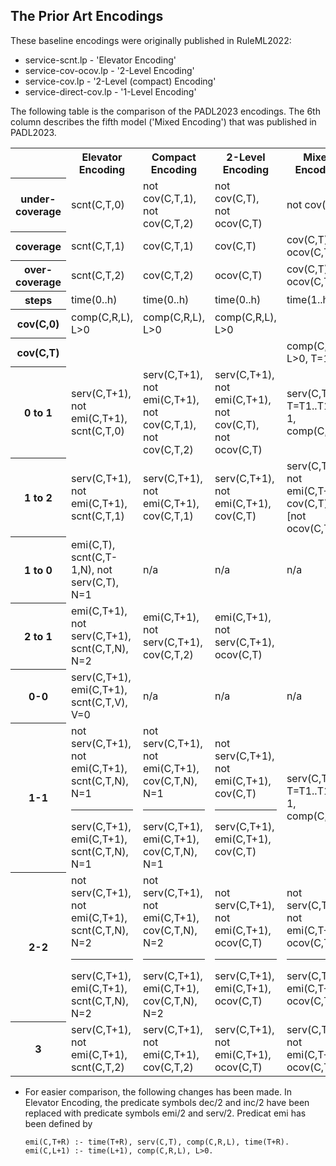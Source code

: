 ## The Prior Art Encodings

These baseline encodings were originally published in RuleML2022:

- service-scnt.lp - 'Elevator Encoding' 
- service-cov-ocov.lp  -  '2-Level Encoding' 
- service-cov.lp  - '2-Level (compact) Encoding' 
- service-direct-cov.lp - '1-Level Encoding' 

The following table is the comparison of the PADL2023 encodings.   The 6th column describes the fifth model ('Mixed Encoding') that was published in PADL2023.

<table>
  <tr>
    <th></th>
    <th>Elevator Encoding</th>
    <th>Compact Encoding</th>
    <th>2-Level Encoding</th>
    <th>Mixed Encoding</th>
    <th>1-Level Encoding</th>
  </tr>
  <tr>
    <th>under-coverage</th>
    <td>scnt(C,T,0)</td>
    <td>not cov(C,T,1), not cov(C,T,2)</td>
    <td>not cov(C,T), not ocov(C,T)</td>
    <td>not cov(C,T)</td>
    <td>not cov(C,T)</td>
  </tr>
  <tr>
    <th>coverage</th>
    <td>scnt(C,T,1)</td>
    <td>cov(C,T,1)</td>
    <td>cov(C,T)</td>
    <td>cov(C,T), not ocov(C,T)</td>
    <td>cov(C,T), not ocov(C,T)</td>
  </tr>
    <tr>
    <th>over-coverage</th>
    <td>scnt(C,T,2)</td>
    <td>cov(C,T,2)</td>
    <td>ocov(C,T)</td>
    <td>cov(C,T), ocov(C,T)</td>
    <td>cov(C,T), ocov(C,T)</td>
  </tr>
    <tr>
    <th>steps</th>
    <td>time(0..h)</td>
    <td>time(0..h)</td>
    <td>time(0..h)</td>
    <td>time(1..h)</td>
    <td>time(1..h)</td>
  </tr>
    <tr>
    <th>cov(C,0)</th>
    <td>comp(C,R,L), L>0</td>
    <td>comp(C,R,L), L>0</td>
    <td>comp(C,R,L), L>0</td>
    <td></td>
    <td></td>
  </tr>
    <tr>
    <th>cov(C,T)</th>
    <td></td>
    <td></td>
    <td></td>
    <td>comp(C,R,L), L>0, T=1..L</td>
    <td>comp(C,R,L), L>0, T=1..L</td>
  </tr>
    <tr>
    <th>0 to 1</th>
    <td>serv(C,T+1), not emi(C,T+1), scnt(C,T,0)</td>
    <td>serv(C,T+1), not emi(C,T+1), not cov(C,T,1), not cov(C,T,2)</td>
    <td>serv(C,T+1), not emi(C,T+1), not cov(C,T), not ocov(C,T)</td>
    <td>serv(C,T1), T=T1..T1+R-1, comp(C,R,_)</td>
    <td>serv(C,T1), T=T1..T1+R-1, comp(C,R,_)</td>
  </tr>
    <tr>
    <th>1 to 2</th>
    <td>serv(C,T+1), not emi(C,T+1), scnt(C,T,1)</td>
    <td>serv(C,T+1), not emi(C,T+1), cov(C,T,1)</td>
    <td>serv(C,T+1), not emi(C,T+1), cov(C,T)</td>
    <td>serv(C,T+1), not emi(C,T+1), cov(C,T), <br>[not ocov(C,T)]</td>
    <td>cov(C,T,S1), cov(C,T,S2), S1>S2</td>
  </tr>
    <tr>
    <th>1 to 0</th>
    <td>emi(C,T), scnt(C,T-1,N), not serv(C,T), N=1</td>
    <td>n/a</td>
    <td>n/a</td>
    <td>n/a</td>
    <td>n/a</td>
  </tr>
    <tr>
    <th>2 to 1</th>
    <td>emi(C,T+1), not serv(C,T+1), scnt(C,T,N), N=2</td>
    <td>emi(C,T+1), not serv(C,T+1), cov(C,T,2)</td>
    <td>emi(C,T+1), not serv(C,T+1), ocov(C,T)</td>
    <td></td>
    <td></td>
  </tr>
    <tr>
    <th>0-0</th>
    <td>serv(C,T+1), emi(C,T+1), scnt(C,T,V), V=0</td>
    <td>n/a</td>
    <td>n/a</td>
    <td>n/a</td>
    <td>n/a</td>
  </tr>
    <tr>
    <th>1-1</th>
    <td>not serv(C,T+1), not emi(C,T+1), scnt(C,T,N), N=1
    <hr>serv(C,T+1), emi(C,T+1), scnt(C,T,N), N=1</td>
    <td>not serv(C,T+1), not emi(C,T+1), cov(C,T,N), N=1
    <hr>serv(C,T+1), emi(C,T+1), cov(C,T,N), N=1</td>
    <td>not serv(C,T+1), not emi(C,T+1), cov(C,T)
    <hr>serv(C,T+1), emi(C,T+1), cov(C,T)</td>
    <td>serv(C,T1), T=T1..T1+R-1, comp(C,R,_)</td>
    <td>serv(C,T1), T=T1..T1+R-1, comp(C,R,_)</td>
  </tr>
    <tr>
    <th>2-2</th>
    <td>not serv(C,T+1), not emi(C,T+1), scnt(C,T,N), N=2
      <hr/>serv(C,T+1), emi(C,T+1), scnt(C,T,N), N=2</td>
    <td>not serv(C,T+1), not emi(C,T+1), cov(C,T,N), N=2
      <hr/>serv(C,T+1), emi(C,T+1), cov(C,T,N), N=2</td>
    <td>not serv(C,T+1), not emi(C,T+1), ocov(C,T)
      <hr>serv(C,T+1), emi(C,T+1), ocov(C,T)</td>
    <td>not serv(C,T+1), not emi(C,T+1), ocov(C,T)
      <hr/>serv(C,T+1), emi(C,T+1), ocov(C,T)</td>
    <td>cov(C,T,S1), cov(C,T,S2), S1>S2</td>
  </tr>
    <tr>
    <th>3</th>
    <td>serv(C,T+1), not emi(C,T+1), scnt(C,T,2)</td>
    <td>serv(C,T+1), not emi(C,T+1), cov(C,T,2)</td>
    <td>serv(C,T+1), not emi(C,T+1), ocov(C,T)</td>
    <td>serv(C,T+1), not emi(C,T+1), ocov(C,T)</td>
    <td>serv(C,T+1), not emi(C,T+1), ocov(C,T)</td>
  </tr>
</table>

* For easier comparison, the following changes has been made.  In Elevator Encoding, the predicate symbols dec/2 and inc/2 have been replaced with predicate symbols emi/2 and serv/2.  Predicat emi has been defined by

  ```
  emi(C,T+R) :- time(T+R), serv(C,T), comp(C,R,L), time(T+R).
  emi(C,L+1) :- time(L+1), comp(C,R,L), L>0. 
  ```


